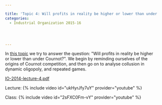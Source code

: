 ```yaml
---

title: 'Topic 4: Will profits in reality be higher or lower than under Cournot?'
categories:
  - Industrial Organization 2015-16




---
```

In <a href="https://www.tholden.org/wp-content/uploads/2014/10/IO-2014-lecture-4.pdf">this topic</a> we try to answer the question: "Will profits in reality be higher or lower than under Cournot?". We begin by reminding ourselves of the origins of Cournot competition, and then go on to analyse collusion in dynamic oligopoly, and repeated games.






<object data="https://www.tholden.org/wp-content/uploads/2014/10/IO-2014-lecture-4.pdf" type="application/pdf" width="100%" height="100%"><a href="https://www.tholden.org/wp-content/uploads/2014/10/IO-2014-lecture-4.pdf">IO-2014-lecture-4.pdf</a></object>






Lecture:
{% include video id="ukHyrJfy7uY" provider="youtube" %}

Class:
{% include video id="2sFXC0Fm-vY" provider="youtube" %}